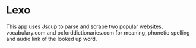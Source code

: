 # Lexo
This app uses Jsoup to parse and scrape two popular websites, vocabulary.com and oxforddictionaries.com for meaning, phonetic spelling and audio link of the looked up word.
